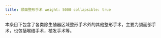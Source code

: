 ```yaml
---
title: 颌面整形手术 weight: 5000 collapsible: true
---
```


本条目下包含了各类除生殖器区域整形手术外的其他整形手术，主要为颌面部手术，也包括喉结手术，植发手术等。
